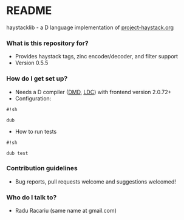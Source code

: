 # README #

haystacklib - a D language implementation of [project-haystack.org](http://project-haystack.org)

### What is this repository for? ###

* Provides haystack tags, zinc encoder/decoder, and filter support 
* Version 0.5.5

### How do I get set up? ###

* Needs a D compiler ([DMD](http://dlang.org/download.html#dmd), [LDC](https://github.com/ldc-developers/ldc#installation)) with frontend version 2.0.72+
* Configuration:
```
#!sh

dub
```

* How to run tests 
```
#!sh

dub test
```

### Contribution guidelines ###

* Bug reports, pull requests welcome and suggestions welcomed!

### Who do I talk to? ###

* Radu Racariu (same name at gmail.com)
